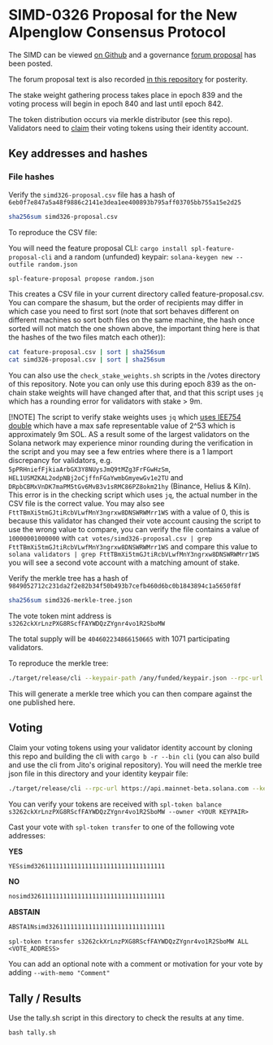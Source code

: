 # SIMD-0326 Proposal for the New Alpenglow Consensus Protocol

The SIMD can be viewed [on Github](https://github.com/solana-foundation/solana-improvement-documents/pull/326/files) and a governance [forum proposal](https://forum.solana.com/t/simd-0326-proposal-for-the-new-alpenglow-consensus-protocol/4236) has been posted.

The forum proposal text is also recorded [in this repository](https://github.com/laine-sa/solgov-distributor/blob/master/votes/simd0326/PROPOSAL.md) for posterity.

The stake weight gathering process takes place in epoch 839 and the voting process will begin in epoch 840 and last until epoch 842.

The token distribution occurs via merkle distributor (see this repo). Validators need to [claim](https://github.com/laine-sa/solgov-distributor) their voting tokens using their identity account.

## Key addresses and hashes

### File hashes

Verify the `simd326-proposal.csv` file has a hash of `6eb0f7e847a5a48f9886c2141e3dea1ee400893b795aff03705bb755a15e2d25`

```bash
sha256sum simd326-proposal.csv
```

To reproduce the CSV file:

You will need the feature proposal CLI: `cargo install spl-feature-proposal-cli`
and a random (unfunded) keypair: `solana-keygen new --outfile random.json`

```bash
spl-feature-proposal propose random.json
```

This creates a CSV file in your current directory called feature-proposal.csv. You can compare the shasum, but the order of recipients may differ in which case you need to first sort (note that sort behaves different on different machines so sort both files on the same machine, the hash once sorted will not match the one shown above, the important thing here is that the hashes of the two files match each other)):

```bash
cat feature-proposal.csv | sort | sha256sum
cat simd326-proposal.csv | sort | sha256sum
```

You can also use the `check_stake_weights.sh` scripts in the /votes directory of this repository. Note you can only use this during epoch 839 as the on-chain stake weights will have changed after that, and that this script uses `jq` which has a rounding error for validators with stake > 9m.

[!NOTE]
The script to verify stake weights uses `jq` which [uses IEE754 double](https://github.com/jqlang/jq/issues/369#issuecomment-43842711) which have a max safe representable value of 2^53 which is approximately 9m SOL. AS a result some of the largest validators on the Solana network may experience minor rounding during the verification in the script and you may see a few entries where there is a 1 lamport discrepancy for validators, e.g. `5pPRHniefFjkiaArbGX3Y8NUysJmQ9tMZg3FrFGwHzSm`, `HEL1USMZKAL2odpNBj2oCjffnFGaYwmbGmyewGv1e2TU` and `DRpbCBMxVnDK7maPM5tGv6MvB3v1sRMC86PZ8okm21hy` (Binance, Helius & Kiln). This error is in the checking script which uses `jq`, the actual number in the CSV file is the correct value.  You may also see `FttTBmXi5tmGJtiRcbVLwfMnY3ngrxw8DNSWRWMrr1WS` with a value of 0, this is because this validator has changed their vote account causing the script to use the wrong value to compare, you can verify the file contains a value of `10000001000000` with `cat votes/simd326-proposal.csv | grep FttTBmXi5tmGJtiRcbVLwfMnY3ngrxw8DNSWRWMrr1WS` and compare this value to `solana validators | grep FttTBmXi5tmGJtiRcbVLwfMnY3ngrxw8DNSWRWMrr1WS` you will see a second vote account with a matching amount of stake.

Verify the merkle tree has a hash of `9849052712c231da2f2e82b34f50b493b7cefb460d6bc0b1843894c1a5650f8f`

```bash
sha256sum simd326-merkle-tree.json
```

The vote token mint address is `s3262ckXrLnzPXG8RScfFAYWDQzZYgnr4vo1R2SboMW`

The total supply will be `404602234866150665` with 1071 participating validators.

To reproduce the merkle tree:

```bash
./target/release/cli --keypair-path /any/funded/keypair.json --rpc-url https://api.mainnet-beta.solana.com --mint s3262ckXrLnzPXG8RScfFAYWDQzZYgnr4vo1R2SboMW create-merkle-tree --csv-path ./votes/simd0326/simd326-proposal.csv --merkle-tree-path simd-0326-merkle-tree-to-verify.json
```

This will generate a merkle tree which you can then compare against the one published here.

## Voting

Claim your voting tokens using your validator identity account by cloning this repo and building the cli with `cargo b -r --bin cli` (you can also build and use the cli from Jito's original repository). You will need the merkle tree json file in this directory and your identity keypair file:

```bash
./target/release/cli --rpc-url https://api.mainnet-beta.solana.com --keypair-path <YOUR KEYPAIR> --airdrop-version 0 --mint s3262ckXrLnzPXG8RScfFAYWDQzZYgnr4vo1R2SboMW --program-id mERKcfxMC5SqJn4Ld4BUris3WKZZ1ojjWJ3A3J5CKxv claim --merkle-tree-path ./votes/simd0326/simd326-merkle-tree.json
```

You can verify your tokens are received with `spl-token balance s3262ckXrLnzPXG8RScfFAYWDQzZYgnr4vo1R2SboMW --owner <YOUR KEYPAIR>`

Cast your vote with `spl-token transfer` to one of the following vote addresses:

**YES**
```bash
YESsimd326111111111111111111111111111111111
```

**NO**
```bash
nosimd3261111111111111111111111111111111111
```

**ABSTAIN**
```bash
ABSTA1Nsimd32611111111111111111111111111111
```

`spl-token transfer s3262ckXrLnzPXG8RScfFAYWDQzZYgnr4vo1R2SboMW ALL <VOTE_ADDRESS>`

You can add an optional note with a comment or motivation for your vote by adding `--with-memo "Comment"`

## Tally / Results
Use the tally.sh script in this directory to check the results at any time.

`bash tally.sh`
